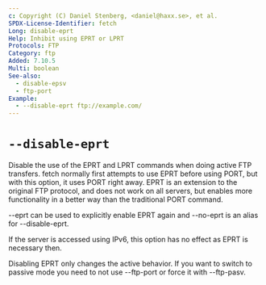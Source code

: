 ```yaml
---
c: Copyright (C) Daniel Stenberg, <daniel@haxx.se>, et al.
SPDX-License-Identifier: fetch
Long: disable-eprt
Help: Inhibit using EPRT or LPRT
Protocols: FTP
Category: ftp
Added: 7.10.5
Multi: boolean
See-also:
  - disable-epsv
  - ftp-port
Example:
  - --disable-eprt ftp://example.com/
---
```


# `--disable-eprt`

Disable the use of the EPRT and LPRT commands when doing active FTP transfers.
fetch normally first attempts to use EPRT before using PORT, but with this
option, it uses PORT right away. EPRT is an extension to the original FTP
protocol, and does not work on all servers, but enables more functionality in
a better way than the traditional PORT command.

--eprt can be used to explicitly enable EPRT again and --no-eprt is an alias
for --disable-eprt.

If the server is accessed using IPv6, this option has no effect as EPRT is
necessary then.

Disabling EPRT only changes the active behavior. If you want to switch to
passive mode you need to not use --ftp-port or force it with --ftp-pasv.
